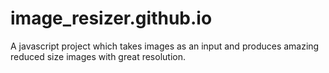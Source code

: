 # image_resizer.github.io
A javascript project which takes images as an input and produces amazing reduced size images with great resolution.
